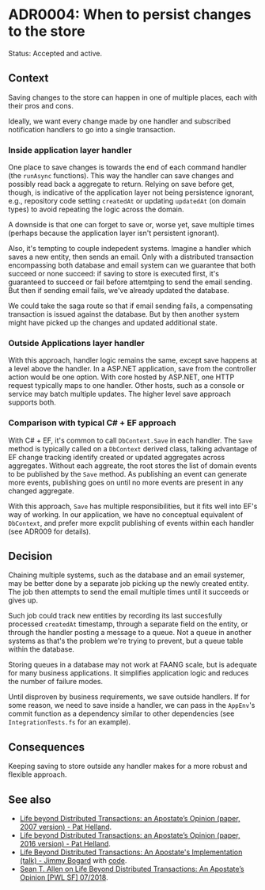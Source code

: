 # ADR0004: When to persist changes to the store

Status: Accepted and active.

## Context

Saving changes to the store can happen in one of multiple places, each with
their pros and cons.

Ideally, we want every change made by one handler and subscribed notification
handlers to go into a single transaction.

### Inside application layer handler

One place to save changes is towards the end of each command handler (the
`runAsync` functions). This way the handler can save changes and possibly read
back a aggregate to return. Relying on save before get, though, is indicative of
the application layer not being persistence ignorant, e.g., repository code
setting `createdAt` or updating `updatedAt` (on domain types) to avoid repeating
the logic across the domain.

A downside is that one can forget to save or, worse yet, save multiple times
(perhaps because the application layer isn't persistent ignorant).

Also, it's tempting to couple indepedent systems. Imagine a handler which saves
a new entity, then sends an email. Only with a distributed transaction
encompassing both database and email system can we guarantee that both succeed
or none succeed: if saving to store is executed first, it's guaranteed to
succeed or fail before attemtping to send the email sending. But then if sending
email fails, we've already updated the database.

We could take the saga route so that if email sending fails, a compensating
transaction is issued against the database. But by then another system might
have picked up the changes and updated additional state.

### Outside Applications layer handler

With this approach, handler logic remains the same, except save happens at a
level above the handler. In a ASP.NET application, save from the controller
action would be one option. With core hosted by ASP.NET, one HTTP request
typically maps to one handler. Other hosts, such as a console or service may
batch multiple updates. The higher level save approach supports both.

### Comparison with typical C# + EF approach

With C# + EF, it's common to call `DbContext.Save` in each handler. The `Save`
method is typically called on a `DbContext` derived class, talking advantage of
EF change tracking identify created or updated aggregates across aggregates.
Without each aggreate, the root stores the list of domain events to be published
by the `Save` method. As publishing an event can generate more events,
publishing goes on until no more events are present in any changed aggregate.

With this approach, `Save` has multiple responsibilities, but it fits well into
EF's way of working. In our application, we have no conceptual equivalent of
`DbContext`, and prefer more expclit publishing of events within each handler
(see ADR009 for details).

## Decision

Chaining multiple systems, such as the database and an email systemer, may be
better done by a separate job picking up the newly created entity. The job then
attempts to send the email multiple times until it succeeds or gives up.

Such job could track new entities by recording its last succesfully processed
`createdAt` timestamp, through a separate field on the entity, or through the
handler posting a message to a queue. Not a queue in another systems as that's
the problem we're trying to prevent, but a queue table within the database.

Storing queues in a database may not work at FAANG scale, but is adequate for
many business applications. It simplifies application logic and reduces the
number of failure modes.

Until disproven by business requirements, we save outside handlers. If for some
reason, we need to save inside a handler, we can pass in the `AppEnv`'s commit
function as a dependency similar to other dependencies (see
`IntegrationTests.fs` for an example).

## Consequences

Keeping saving to store outside any handler makes for a more robust and flexible
approach.

## See also

- [Life beyond Distributed Transactions: an Apostate’s Opinion (paper, 2007 version) - Pat Helland](https://ics.uci.edu/~cs223/papers/cidr07p15.pdf).
- [Life beyond Distributed Transactions: an Apostate’s Opinion (paper, 2016 version) - Pat Helland](https://dl.acm.org/doi/pdf/10.1145/3012426.3025012).
- [Life Beyond Distributed Transactions: An Apostate's Implementation (talk) - Jimmy Bogard](https://www.youtube.com/watch?v=AUrKofVRHV4) with [code](https://github.com/jbogard/AdventureWorksCosmos).
- [Sean T. Allen on Life Beyond Distributed Transactions: An Apostate’s Opinion [PWL SF] 07/2018](https://www.youtube.com/watch?v=xI56ox7dcRQ).
